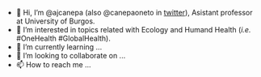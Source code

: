 - 👋 Hi, I’m @ajcanepa (also @canepaoneto in [twitter](https://twitter.com/CanepaOneto)), Asistant professor at University of Burgos.
- 👀 I’m interested in topics related with Ecology and Humand Health (*i.e.* #OneHealth #GlobalHealth).
- 🌱 I’m currently learning ...
- 💞️ I’m looking to collaborate on ...
- 📫 How to reach me ...

<!---
ajcanepa/ajcanepa is a ✨ special ✨ repository because its `README.md` (this file) appears on your GitHub profile.
You can click the Preview link to take a look at your changes.
--->
